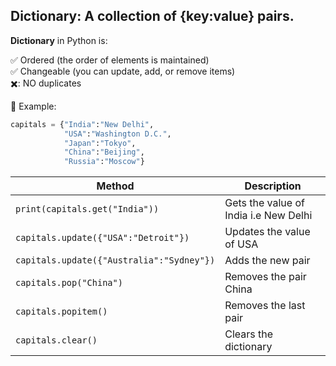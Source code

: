 ## Dictionary: A collection of {key:value} pairs.

**Dictionary** in Python is:

✅ Ordered (the order of elements is maintained)  
✅ Changeable (you can update, add, or remove items)  
✖️: NO duplicates   

📍 Example:
```python
capitals = {"India":"New Delhi",
            "USA":"Washington D.C.",
            "Japan":"Tokyo",
            "China":"Beijing",
            "Russia":"Moscow"}
```
| Method                          | Description                                    |
| ------------------------------- | ---------------------------------------------- |
| `print(capitals.get("India"))`              | Gets the value of India i.e New Delhi   |
| `capitals.update({"USA":"Detroit"})`        | Updates the value of USA                |
| `capitals.update({"Australia":"Sydney"})`   | Adds the new pair                       |
| `capitals.pop("China")`                     | Removes the pair China                  |
| `capitals.popitem()`                        | Removes the last pair                   |
| `capitals.clear()`                          | Clears the dictionary                   |

````
